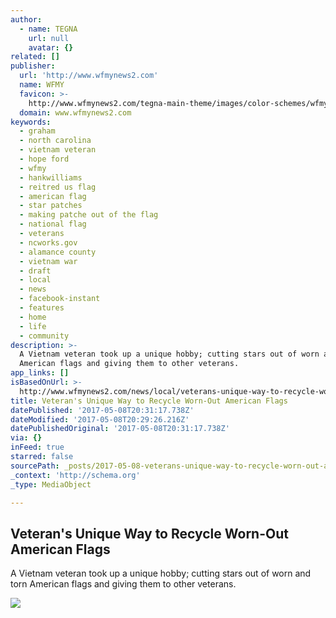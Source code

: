 ```yaml
---
author:
  - name: TEGNA
    url: null
    avatar: {}
related: []
publisher:
  url: 'http://www.wfmynews2.com'
  name: WFMY
  favicon: >-
    http://www.wfmynews2.com/tegna-main-theme/images/color-schemes/wfmy/favicon.png?minifierType=js&languageId=en_US&b=6110&t=1493705959000
  domain: www.wfmynews2.com
keywords:
  - graham
  - north carolina
  - vietnam veteran
  - hope ford
  - wfmy
  - hankwilliams
  - reitred us flag
  - american flag
  - star patches
  - making patche out of the flag
  - national flag
  - veterans
  - ncworks.gov
  - alamance county
  - vietnam war
  - draft
  - local
  - news
  - facebook-instant
  - features
  - home
  - life
  - community
description: >-
  A Vietnam veteran took up a unique hobby; cutting stars out of worn and torn
  American flags and giving them to other veterans.
app_links: []
isBasedOnUrl: >-
  http://www.wfmynews2.com/news/local/veterans-unique-way-to-recycle-worn-out-american-flags/437828191
title: Veteran's Unique Way to Recycle Worn-Out American Flags
datePublished: '2017-05-08T20:31:17.738Z'
dateModified: '2017-05-08T20:29:26.216Z'
datePublishedOriginal: '2017-05-08T20:31:17.738Z'
via: {}
inFeed: true
starred: false
sourcePath: _posts/2017-05-08-veterans-unique-way-to-recycle-worn-out-american-flags.md
_context: 'http://schema.org'
_type: MediaObject

---
```

<article style=""><h1>Veteran's Unique Way to Recycle Worn-Out American Flags</h1><p>A Vietnam veteran took up a unique hobby; cutting stars out of worn and torn American flags and giving them to other veterans.</p><img src="http://content.wfmynews2.com/photo/2017/05/08/cutting%20the%20flag_1494266100053_9404766_ver1.0.jpg" /></article>